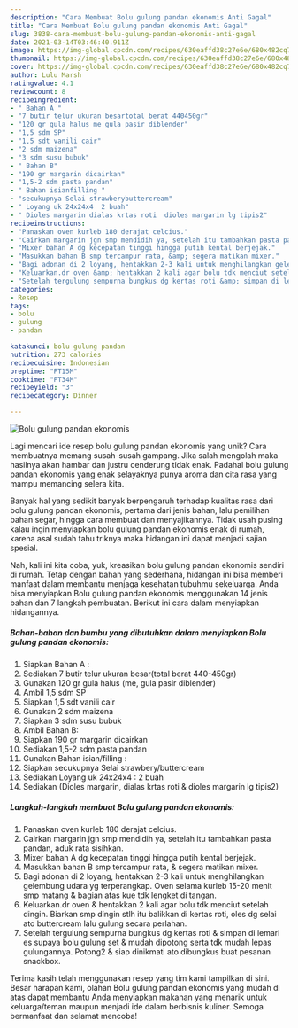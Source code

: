 ```yaml
---
description: "Cara Membuat Bolu gulung pandan ekonomis Anti Gagal"
title: "Cara Membuat Bolu gulung pandan ekonomis Anti Gagal"
slug: 3838-cara-membuat-bolu-gulung-pandan-ekonomis-anti-gagal
date: 2021-03-14T03:46:40.911Z
image: https://img-global.cpcdn.com/recipes/630eaffd38c27e6e/680x482cq70/bolu-gulung-pandan-ekonomis-foto-resep-utama.jpg
thumbnail: https://img-global.cpcdn.com/recipes/630eaffd38c27e6e/680x482cq70/bolu-gulung-pandan-ekonomis-foto-resep-utama.jpg
cover: https://img-global.cpcdn.com/recipes/630eaffd38c27e6e/680x482cq70/bolu-gulung-pandan-ekonomis-foto-resep-utama.jpg
author: Lulu Marsh
ratingvalue: 4.1
reviewcount: 8
recipeingredient:
- " Bahan A "
- "7 butir telur ukuran besartotal berat 440450gr"
- "120 gr gula halus me gula pasir diblender"
- "1,5 sdm SP"
- "1,5 sdt vanili cair"
- "2 sdm maizena"
- "3 sdm susu bubuk"
- " Bahan B"
- "190 gr margarin dicairkan"
- "1,5-2 sdm pasta pandan"
- " Bahan isianfilling "
- "secukupnya Selai strawberybuttercream"
- " Loyang uk 24x24x4  2 buah"
- " Dioles margarin dialas krtas roti  dioles margarin lg tipis2"
recipeinstructions:
- "Panaskan oven kurleb 180 derajat celcius."
- "Cairkan margarin jgn smp mendidih ya, setelah itu tambahkan pasta pandan, aduk rata sisihkan."
- "Mixer bahan A dg kecepatan tinggi hingga putih kental berjejak."
- "Masukkan bahan B smp tercampur rata, &amp; segera matikan mixer."
- "Bagi adonan di 2 loyang, hentakkan 2-3 kali untuk menghilangkan gelembung udara yg terperangkap. Oven selama kurleb 15-20 menit smp matang &amp; bagian atas kue tdk lengket di tangan."
- "Keluarkan.dr oven &amp; hentakkan 2 kali agar bolu tdk menciut setelah dingin. Biarkan smp dingin stlh itu balikkan di kertas roti, oles dg selai ato buttercream lalu gulung secara perlahan."
- "Setelah tergulung sempurna bungkus dg kertas roti &amp; simpan di lemari es supaya bolu gulung set &amp; mudah dipotong serta tdk mudah lepas gulungannya. Potong2 &amp; siap dinikmati ato dibungkus buat pesanan snackbox."
categories:
- Resep
tags:
- bolu
- gulung
- pandan

katakunci: bolu gulung pandan 
nutrition: 273 calories
recipecuisine: Indonesian
preptime: "PT15M"
cooktime: "PT34M"
recipeyield: "3"
recipecategory: Dinner

---
```



![Bolu gulung pandan ekonomis](https://img-global.cpcdn.com/recipes/630eaffd38c27e6e/680x482cq70/bolu-gulung-pandan-ekonomis-foto-resep-utama.jpg)

Lagi mencari ide resep bolu gulung pandan ekonomis yang unik? Cara membuatnya memang susah-susah gampang. Jika salah mengolah maka hasilnya akan hambar dan justru cenderung tidak enak. Padahal bolu gulung pandan ekonomis yang enak selayaknya punya aroma dan cita rasa yang mampu memancing selera kita.

Banyak hal yang sedikit banyak berpengaruh terhadap kualitas rasa dari bolu gulung pandan ekonomis, pertama dari jenis bahan, lalu pemilihan bahan segar, hingga cara membuat dan menyajikannya. Tidak usah pusing kalau ingin menyiapkan bolu gulung pandan ekonomis enak di rumah, karena asal sudah tahu triknya maka hidangan ini dapat menjadi sajian spesial.




Nah, kali ini kita coba, yuk, kreasikan bolu gulung pandan ekonomis sendiri di rumah. Tetap dengan bahan yang sederhana, hidangan ini bisa memberi manfaat dalam membantu menjaga kesehatan tubuhmu sekeluarga. Anda bisa menyiapkan Bolu gulung pandan ekonomis menggunakan 14 jenis bahan dan 7 langkah pembuatan. Berikut ini cara dalam menyiapkan hidangannya.

<!--inarticleads1-->

##### Bahan-bahan dan bumbu yang dibutuhkan dalam menyiapkan Bolu gulung pandan ekonomis:

1. Siapkan  Bahan A :
1. Sediakan 7 butir telur ukuran besar(total berat 440-450gr)
1. Gunakan 120 gr gula halus (me, gula pasir diblender)
1. Ambil 1,5 sdm SP
1. Siapkan 1,5 sdt vanili cair
1. Gunakan 2 sdm maizena
1. Siapkan 3 sdm susu bubuk
1. Ambil  Bahan B:
1. Siapkan 190 gr margarin dicairkan
1. Sediakan 1,5-2 sdm pasta pandan
1. Gunakan  Bahan isian/filling :
1. Siapkan secukupnya Selai strawbery/buttercream
1. Sediakan  Loyang uk 24x24x4 : 2 buah
1. Sediakan  (Dioles margarin, dialas krtas roti &amp; dioles margarin lg tipis2)




<!--inarticleads2-->

##### Langkah-langkah membuat Bolu gulung pandan ekonomis:

1. Panaskan oven kurleb 180 derajat celcius.
1. Cairkan margarin jgn smp mendidih ya, setelah itu tambahkan pasta pandan, aduk rata sisihkan.
1. Mixer bahan A dg kecepatan tinggi hingga putih kental berjejak.
1. Masukkan bahan B smp tercampur rata, &amp; segera matikan mixer.
1. Bagi adonan di 2 loyang, hentakkan 2-3 kali untuk menghilangkan gelembung udara yg terperangkap. Oven selama kurleb 15-20 menit smp matang &amp; bagian atas kue tdk lengket di tangan.
1. Keluarkan.dr oven &amp; hentakkan 2 kali agar bolu tdk menciut setelah dingin. Biarkan smp dingin stlh itu balikkan di kertas roti, oles dg selai ato buttercream lalu gulung secara perlahan.
1. Setelah tergulung sempurna bungkus dg kertas roti &amp; simpan di lemari es supaya bolu gulung set &amp; mudah dipotong serta tdk mudah lepas gulungannya. Potong2 &amp; siap dinikmati ato dibungkus buat pesanan snackbox.




Terima kasih telah menggunakan resep yang tim kami tampilkan di sini. Besar harapan kami, olahan Bolu gulung pandan ekonomis yang mudah di atas dapat membantu Anda menyiapkan makanan yang menarik untuk keluarga/teman maupun menjadi ide dalam berbisnis kuliner. Semoga bermanfaat dan selamat mencoba!
